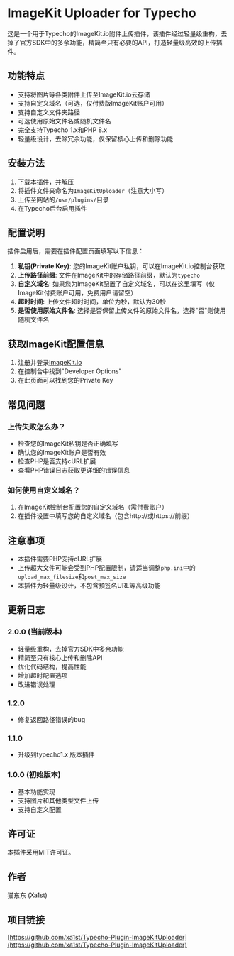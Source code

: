 # ImageKit Uploader for Typecho

这是一个用于Typecho的ImageKit.io附件上传插件，该插件经过轻量级重构，去掉了官方SDK中的多余功能，精简至只有必要的API，打造轻量级高效的上传插件。

## 功能特点

- 支持将图片等各类附件上传至ImageKit.io云存储
- 支持自定义域名（可选，仅付费版ImageKit账户可用）
- 支持自定义文件夹路径
- 可选使用原始文件名或随机文件名
- 完全支持Typecho 1.x和PHP 8.x
- 轻量级设计，去除冗余功能，仅保留核心上传和删除功能

## 安装方法

1. 下载本插件，并解压
2. 将插件文件夹命名为`ImageKitUploader`（注意大小写）
3. 上传至网站的`/usr/plugins/`目录
4. 在Typecho后台启用插件

## 配置说明

插件启用后，需要在插件配置页面填写以下信息：

1. **私钥(Private Key)**: 您的ImageKit账户私钥，可以在ImageKit.io控制台获取
2. **上传路径前缀**: 文件在ImageKit中的存储路径前缀，默认为`typecho`
3. **自定义域名**: 如果您为ImageKit配置了自定义域名，可以在这里填写（仅ImageKit付费账户可用，免费用户请留空）
4. **超时时间**: 上传文件超时时间，单位为秒，默认为30秒
5. **是否使用原始文件名**: 选择是否保留上传文件的原始文件名，选择"否"则使用随机文件名

## 获取ImageKit配置信息

1. 注册并登录[ImageKit.io](https://imagekit.io/)
2. 在控制台中找到"Developer Options"
3. 在此页面可以找到您的Private Key

## 常见问题

### 上传失败怎么办？

- 检查您的ImageKit私钥是否正确填写
- 确认您的ImageKit账户是否有效
- 检查PHP是否支持cURL扩展
- 查看PHP错误日志获取更详细的错误信息

### 如何使用自定义域名？

1. 在ImageKit控制台配置您的自定义域名（需付费账户）
2. 在插件设置中填写您的自定义域名（包含http://或https://前缀）

## 注意事项

- 本插件需要PHP支持cURL扩展
- 上传超大文件可能会受到PHP配置限制，请适当调整`php.ini`中的`upload_max_filesize`和`post_max_size`
- 本插件为轻量级设计，不包含预签名URL等高级功能

## 更新日志

### 2.0.0 (当前版本)
- 轻量级重构，去掉官方SDK中多余功能
- 精简至只有核心上传和删除API
- 优化代码结构，提高性能
- 增加超时配置选项
- 改进错误处理

### 1.2.0
- 修复返回路径错误的bug

### 1.1.0
- 升级到typecho1.x 版本插件

### 1.0.0 (初始版本)
- 基本功能实现
- 支持图片和其他类型文件上传
- 支持自定义配置

## 许可证

本插件采用MIT许可证。

## 作者

猫东东 (Xa1st)

## 项目链接

[https://github.com/xa1st/Typecho-Plugin-ImageKitUploader](https://github.com/xa1st/Typecho-Plugin-ImageKitUploader)
